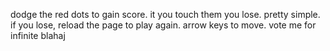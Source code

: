 dodge the red dots to gain score. it you touch them you lose. pretty simple. if you lose, reload the page to play again. arrow keys to move. vote me for infinite blahaj
